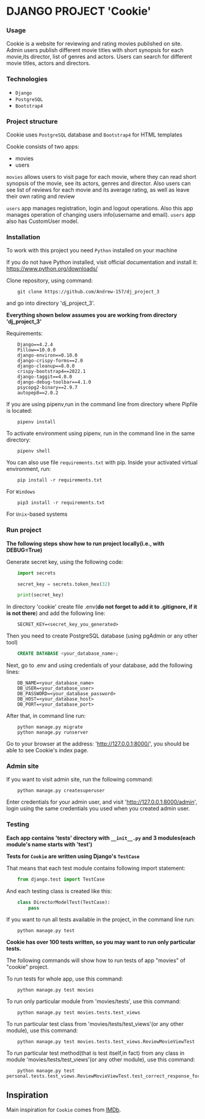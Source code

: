# DJANGO PROJECT 'Cookie'

### Usage

Cookie is a website for reviewing and rating movies published on site. Admin users publish different movie titles with short synopsis for each movie,its director, list of genres and actors. Users can search for different movie titles, actors and directors.

### Technologies
* `Django`
* `PostgreSQL`
* `Bootstrap4`

### Project structure

Cookie uses `PostgreSQL` database and `Bootstrap4` for HTML templates

Cookie consists of two apps: 
- movies
- users

`movies` allows users to visit page for each movie, where they can read short synopsis of the movie,
see its actors, genres and director. Also users can see list of reviews for each movie and its average rating, as well as leave their own rating and review

`users` app manages registration, login and logout operations. Also this app manages operation of changing users info(username and email). `users` app also has CustomUser model.

### Installation

To work with this project you need `Python` installed on your machine

If you do not have Python installed, visit official documentation and install it: https://www.python.org/downloads/


Clone repository, using command:
```
    git clone https://github.com/Andrew-157/dj_project_3
```
and go into directory 'dj_project_3'.

**Everything shown below assumes you are working from directory 'dj_project_3'**

Requirements:
```
    Django==4.2.4
    Pillow==10.0.0
    django-environ==0.10.0
    django-crispy-forms==2.0
    django-cleanup==8.0.0
    crispy-bootstrap4==2022.1
    django-taggit==4.0.0
    django-debug-toolbar==4.1.0
    psycopg2-binary==2.9.7
    autopep8==2.0.2
```

If you are using pipenv,run in the command line from directory where Pipfile is located:
```
    pipenv install
```

To activate environment using pipenv, run in the command line in the same directory:
```
    pipenv shell
```

You can also use file `requirements.txt` with pip.
Inside your activated virtual environment, run:
```
    pip install -r requirements.txt
```
For `Windows`
```
    pip3 install -r requirements.txt
```
For `Unix`-based systems

### Run project

**The following steps show how to run project locally(i.e., with DEBUG=True)**

Generate secret key, using the following code:
```python
    import secrets

    secret_key = secrets.token_hex(32)

    print(secret_key)
```

In directory 'cookie' create file .env(**do not forget to add it to .gitignore, if it is not there**) and add the following line:
```
    SECRET_KEY=<secret_key_you_generated>
```

Then you need to create PostgreSQL database (using pgAdmin or any other tool)
```SQL
    CREATE DATABASE <your_database_name>;
```

Next, go to .env and using credentials of your database, add the following lines:
```
    DB_NAME=<your_database_name>
    DB_USER=<your_database_user>
    DB_PASSWORD=<your_database_password>
    DB_HOST=<your_database_host>
    DB_PORT=<your_database_port>
```

After that, in command line run:
```
    python manage.py migrate
    python manage.py runserver
```

Go to your browser at the address: 'http://127.0.0.1:8000/', you should be able to see Cookie's index page.

### Admin site

If you want to visit admin site, run the following command:
```
    python manage.py createsuperuser
```

Enter credentials for your admin user, and visit 'http://127.0.0.1:8000/admin',
login using the same credentials you used when you created admin user.


### Testing

**Each app contains 'tests' directory with `__init__.py` and 3 modules(each module's name starts with 'test')**

**Tests for `Cookie` are written using Django's `TestCase`**

That means that each test module contains following import statement:
```python
    from django.test import TestCase
```
And each testing class is created like this:
```python
    class DirectorModelTest(TestCase):
        pass
```

If you want to run all tests available in the project, in the command line run:
```
    python manage.py test
```

**Cookie has over 100 tests written, so you may want to run only particular tests.**

The following commands will show how to run tests of app "movies" of "cookie" project.

To run tests for whole app, use this command:
```
    python manage.py test movies
```

To run only particular module from 'movies/tests', use this command:
```
    python manage.py test movies.tests.test_views
```

To run particular test class from 'movies/tests/test_views'(or any other module), use this command:
```
    python manage.py test movies.tests.test_views.ReviewMovieViewTest
```

To run particular test method(that is test itself,in fact) from any class in module 'movies/tests/test_views'(or any other module), use this command:
```
    python manage.py test personal.tests.test_views.ReviewMovieViewTest.test_correct_response_for_nonexistent_movie
```

## Inspiration

Main inspiration for `Cookie` comes from [IMDb](https://www.imdb.com/).